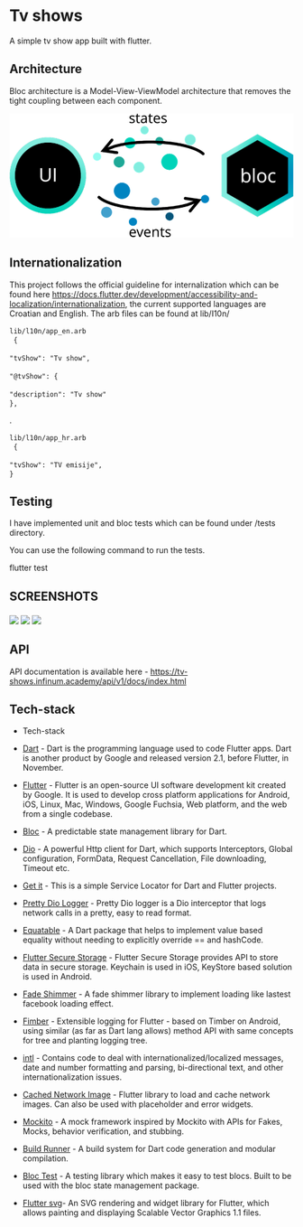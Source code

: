 
  

# Tv shows

  

A simple tv show app built with flutter.

  

## Architecture

  

Bloc architecture is a Model-View-ViewModel architecture that removes the tight coupling between each component.

  

![Bloc](https://raw.githubusercontent.com/felangel/bloc/master/docs/assets/bloc_architecture.png)

  

## Internationalization

This project follows the official guideline for internalization which can be found here https://docs.flutter.dev/development/accessibility-and-localization/internationalization, the current supported languages are Croatian and English. The arb files can be found at lib/I10n/

    lib/l10n/app_en.arb
     {
    
    "tvShow": "Tv show",
    
    "@tvShow": {
    
    "description": "Tv show"
    },


.     

    lib/l10n/app_hr.arb
     {

	"tvShow": "TV emisije",
	}



## Testing

I have implemented unit and bloc tests which can be found under /tests directory.

You can use the following command to run the tests.

  

flutter test

  

## SCREENSHOTS <p  float="left">

  

<p>

  

<img  src="https://user-images.githubusercontent.com/14147462/173116950-edf13c8d-b105-4382-ac48-967f792cfc83.png"  width="200" />

  

<img  src="https://user-images.githubusercontent.com/14147462/173117040-2b4724ab-ea44-42f7-a025-9463b4149bf3.png"  width="200" />

  

<img  src="https://user-images.githubusercontent.com/14147462/173117107-c61a2d30-01fe-4d5e-b771-de2c725095ed.png"  width="200" />

  

</p>

  

## API

  

API documentation is available here - https://tv-shows.infinum.academy/api/v1/docs/index.html

  

## Tech-stack

  

* Tech-stack

  

* [Dart](https://dart.dev/) - Dart is the programming language used to code Flutter apps. Dart is another product by Google and released version 2.1, before Flutter, in November.

  

* [Flutter](https://flutter.dev/) - Flutter is an open-source UI software development kit created by Google. It is used to develop cross platform applications for Android, iOS, Linux, Mac, Windows, Google Fuchsia, Web platform, and the web from a single codebase.

  

* [Bloc](https://bloclibrary.dev/#/) - A predictable state management library for Dart.

  

* [Dio](https://pub.dev/packages/dio) - A powerful Http client for Dart, which supports Interceptors, Global configuration, FormData, Request Cancellation, File downloading, Timeout etc.

  

* [Get it](https://pub.dev/packages/get_it) - This is a simple Service Locator for Dart and Flutter projects.

  

* [Pretty Dio Logger](https://pub.dev/packages/pretty_dio_logger) - Pretty Dio logger is a Dio interceptor that logs network calls in a pretty, easy to read format.

  

* [Equatable](https://pub.dev/packages/equatable) - A Dart package that helps to implement value based equality without needing to explicitly override == and hashCode.

  

* [Flutter Secure Storage](https://pub.dev/packages/fade_shimmer) - Flutter Secure Storage provides API to store data in secure storage. Keychain is used in iOS, KeyStore based solution is used in Android.

  

* [Fade Shimmer](https://pub.dev/packages/flutter_secure_storage) - A fade shimmer library to implement loading like lastest facebook loading effect.

  

* [Fimber](https://pub.dev/packages/fimber) - Extensible logging for Flutter - based on Timber on Android, using similar (as far as Dart lang allows) method API with same concepts for tree and planting logging tree.

  

* [intl](https://pub.dev/packages/intl) - Contains code to deal with internationalized/localized messages, date and number formatting and parsing, bi-directional text, and other internationalization issues.

  

* [Cached Network Image](https://pub.dev/packages/cached_network_image) - Flutter library to load and cache network images. Can also be used with placeholder and error widgets.

  

* [Mockito](https://pub.dev/packages/mockito) - A mock framework inspired by Mockito with APIs for Fakes, Mocks, behavior verification, and stubbing.

  

* [Build Runner](https://pub.dev/packages/build_runner) - A build system for Dart code generation and modular compilation.

  

* [Bloc Test](https://pub.dev/packages/bloc_test) - A testing library which makes it easy to test blocs. Built to be used with the bloc state management package.

  

* [Flutter svg](https://pub.dev/packages/flutter_svg)- An SVG rendering and widget library for Flutter, which allows painting and displaying Scalable Vector Graphics 1.1 files.